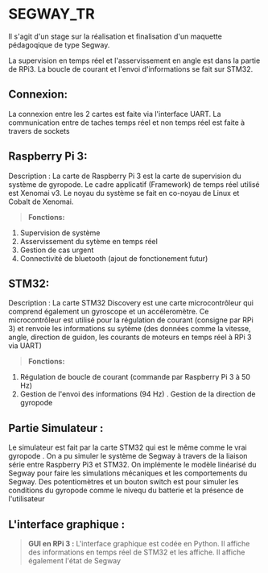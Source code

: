 # SEGWAY_TR

Il s'agit d'un stage sur la réalisation et finalisation d'un maquette pédagoqique de type Segway. 

La supervision en temps réel et l'asservissement en angle est dans la partie de RPi3. La boucle de courant et l'envoi d'informations se fait sur STM32.


Connexion:
----------
La connexion entre les 2 cartes est faite via l'interface UART.
La communication entre de taches temps réel et non temps réel est faite à travers de sockets

Raspberry Pi 3:
----------
Description : 
La carte de Raspberry Pi 3 est la carte de supervision du système de gyropode.
Le cadre applicatif (Framework) de temps réel utilisé est Xenomai v3. Le noyau du système se fait en co-noyau de Linux et Cobalt de Xenomai. 

> **Fonctions:**
1. Supervision de système
2. Asservissement du sytème en temps réel
3. Gestion de cas urgent
4. Connectivité de bluetooth (ajout de fonctionement futur) 


STM32: 
----------
Description :
La carte STM32 Discovery est une carte microcontrôleur qui comprend également un gyroscope et un accéleromètre. Ce microcontrôleur est utilisé pour la régulation de courant (consigne par RPi 3) et renvoie les informations su sytème (des données comme la vitesse, angle, direction de guidon, les courants de moteurs en temps réel à RPi 3 via UART)


> **Fonctions:**
1. Régulation de boucle de courant (commande par Raspberry Pi 3 à 50 Hz)
2. Gestion de l'envoi des informations (94 Hz) 
. Gestion de la direction de gyropode


Partie Simulateur :
----------

Le simulateur est fait par la carte STM32 qui est le même comme le vrai gyropode . On a pu simuler le système de Segway à travers de la liaison série entre Raspberry Pi3 et STM32. On implémente le modèle linéarisé du Segway pour faire les simulations mécaniques et les comportements du Segway. Des potentiomètres et un bouton switch est pour simuler les conditions du gyropode comme le nivequ du batterie et la présence de l'utilisateur


L'interface graphique :
----------
> **GUI en RPi 3 :**
L'interface graphique est codée en Python. Il affiche des informations en temps réel de STM32 et les affiche. Il affiche également l'état de Segway 
